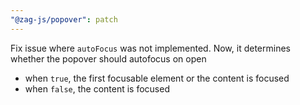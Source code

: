 ```yaml
---
"@zag-js/popover": patch
---
```


Fix issue where `autoFocus` was not implemented. Now, it determines whether the popover should autofocus on open

- when `true`, the first focusable element or the content is focused
- when `false`, the content is focused
